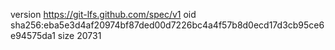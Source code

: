 version https://git-lfs.github.com/spec/v1
oid sha256:eba5e3d4af20974bf87ded00d7226bc4a4f57b8d0ecd17d3cb95ce6e94575da1
size 20731
